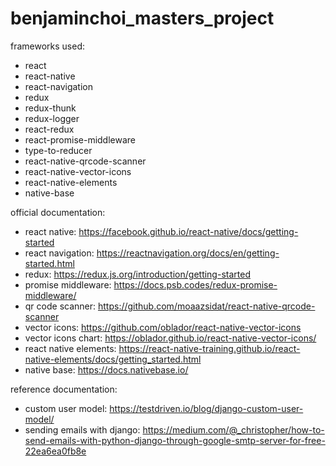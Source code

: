 # benjaminchoi_masters_project

frameworks used:

- react
- react-native
- react-navigation
- redux
- redux-thunk
- redux-logger
- react-redux
- react-promise-middleware
- type-to-reducer
- react-native-qrcode-scanner
- react-native-vector-icons
- react-native-elements
- native-base

official documentation:

- react native: <https://facebook.github.io/react-native/docs/getting-started>
- react navigation: <https://reactnavigation.org/docs/en/getting-started.html>
- redux: <https://redux.js.org/introduction/getting-started>
- promise middleware: <https://docs.psb.codes/redux-promise-middleware/>
- qr code scanner: <https://github.com/moaazsidat/react-native-qrcode-scanner>
- vector icons: <https://github.com/oblador/react-native-vector-icons>
- vector icons chart: <https://oblador.github.io/react-native-vector-icons/>
- react native elements: <https://react-native-training.github.io/react-native-elements/docs/getting_started.html>
- native base: <https://docs.nativebase.io/>

reference documentation:

- custom user model: <https://testdriven.io/blog/django-custom-user-model/>
- sending emails with django: <https://medium.com/@_christopher/how-to-send-emails-with-python-django-through-google-smtp-server-for-free-22ea6ea0fb8e>
